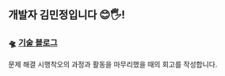 ## 개발자 김민정입니다 😊🖐️!

### 🛸 [기술 블로그](https://jeonge.tistory.com/)
문제 해결 시행착오의 과정과 활동을 마무리했을 때의 회고를 작성합니다. 
